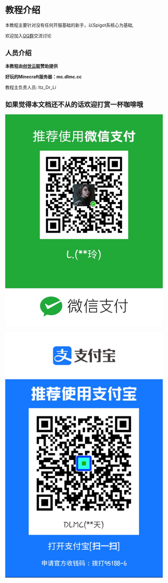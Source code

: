 # 教程介绍

本教程主要针对没有任何开服基础的新手，以Spigot系核心为基础,

欢迎加入[QQ群](https://jq.qq.com/?_wv=1027&k=5v31lJZY)交流讨论

## 人员介绍

**本教程由[创世云联](https://www.mcicp.cn/)赞助提供**

**好玩的Minecraft服务器：mc.dlmc.cc**

教程主负责人员: Itz_Dr_Li


## 如果觉得本文档还不从的话欢迎打赏一杯咖啡哦

![wx.jpg](qrcode/wx.jpg)

![zfb.jpg](qrcode/zfb.jpg)